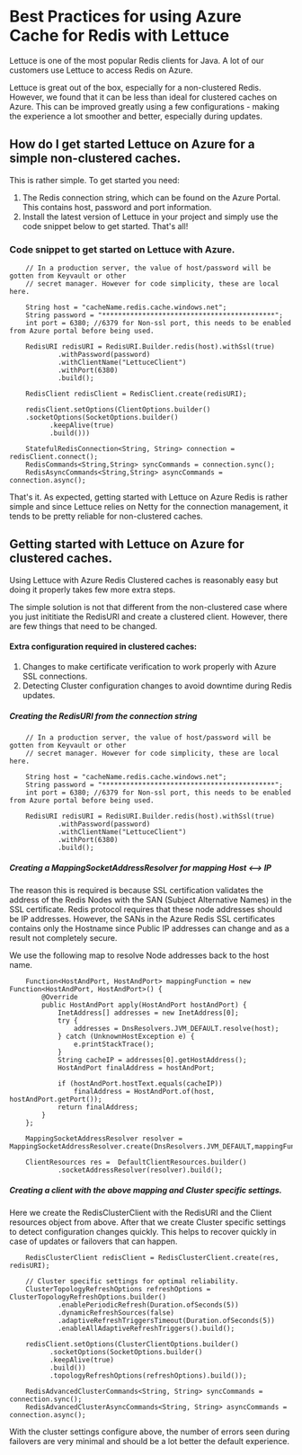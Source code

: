 # Best Practices for using Azure Cache for Redis with Lettuce

Lettuce is one of the most popular Redis clients for Java. A lot of our customers use Lettuce to access Redis on Azure.

Lettuce is great out of the box, especially for a non-clustered Redis. However, we found that it can be less than ideal for clustered caches on Azure. This can be improved greatly using a few configurations - making the experience a lot smoother and better, especially during updates.


## How do I get started Lettuce on Azure for a simple non-clustered caches.

This is rather simple. To get started you need:

1. The Redis connection string, which can be found on the Azure Portal. This contains host, password and port information. 
2. Install the latest version of Lettuce in your project and simply use the code snippet below to get started. That's all!


### Code snippet to get started on Lettuce with Azure.

        // In a production server, the value of host/password will be gotten from Keyvault or other 
        // secret manager. However for code simplicity, these are local here. 
        
        String host = "cacheName.redis.cache.windows.net";
        String password = "*******************************************";
        int port = 6380; //6379 for Non-ssl port, this needs to be enabled from Azure portal before being used.

        RedisURI redisURI = RedisURI.Builder.redis(host).withSsl(true)
                .withPassword(password)
                .withClientName("LettuceClient")
                .withPort(6380)
                .build();

        RedisClient redisClient = RedisClient.create(redisURI);
        
        redisClient.setOptions(ClientOptions.builder()
        .socketOptions(SocketOptions.builder()
              .keepAlive(true)
              .build()))
              
        StatefulRedisConnection<String, String> connection = redisClient.connect();
        RedisCommands<String,String> syncCommands = connection.sync();
        RedisAsyncCommands<String,String> asyncCommands = connection.async();


That's it. As expected, getting started with Lettuce on Azure Redis is rather simple and since Lettuce relies on Netty for the connection management, it tends to be pretty reliable for non-clustered caches. 


## Getting started with Lettuce on Azure for clustered caches. 

Using Lettuce with Azure Redis Clustered caches is reasonably easy but doing it properly takes few more extra steps. 

The simple solution is not that different from the non-clustered case where you just inititiate the RedisURI and create a clustered client. However, there are few things that need to be changed. 

#### Extra configuration required in clustered caches:

1. Changes to make certificate verification to work properly with Azure SSL connections. 
2. Detecting Cluster configuration changes to avoid downtime during Redis updates. 


##### Creating the RedisURI from the connection string

        // In a production server, the value of host/password will be gotten from Keyvault or other 
        // secret manager. However for code simplicity, these are local here. 
        
        String host = "cacheName.redis.cache.windows.net";
        String password = "*******************************************";
        int port = 6380; //6379 for Non-ssl port, this needs to be enabled from Azure portal before being used.        

        RedisURI redisURI = RedisURI.Builder.redis(host).withSsl(true)
                .withPassword(password)
                .withClientName("LettuceClient")
                .withPort(6380)
                .build();


##### Creating a MappingSocketAddressResolver for mapping Host <--> IP
The reason this is required is because SSL certification validates the address of the Redis Nodes with the SAN (Subject Alternative Names) in the SSL certificate. Redis protocol requires that these node addresses should be IP addresses. However, the SANs in the Azure Redis SSL certificates contains only the Hostname since Public IP addresses can change and as a result not completely secure. 

We use the following map to resolve Node addresses back to the host name. 

        Function<HostAndPort, HostAndPort> mappingFunction = new Function<HostAndPort, HostAndPort>() {
            @Override
            public HostAndPort apply(HostAndPort hostAndPort) {
                InetAddress[] addresses = new InetAddress[0];
                try {
                    addresses = DnsResolvers.JVM_DEFAULT.resolve(host);
                } catch (UnknownHostException e) {
                    e.printStackTrace();
                }
                String cacheIP = addresses[0].getHostAddress();
                HostAndPort finalAddress = hostAndPort;

                if (hostAndPort.hostText.equals(cacheIP))
                    finalAddress = HostAndPort.of(host, hostAndPort.getPort());
                return finalAddress;
            }
        };

        MappingSocketAddressResolver resolver = MappingSocketAddressResolver.create(DnsResolvers.JVM_DEFAULT,mappingFunction);

        ClientResources res =  DefaultClientResources.builder()
                .socketAddressResolver(resolver).build();


##### Creating a client with the above mapping and Cluster specific settings. 
Here we create the RedisClusterClient with the RedisURI and the Client resources object from above. 
After that we create Cluster specific settings to detect configuration changes quickly. This helps to recover quickly in case of updates or failovers that can happen. 


        RedisClusterClient redisClient = RedisClusterClient.create(res, redisURI);    

        // Cluster specific settings for optimal reliability. 
        ClusterTopologyRefreshOptions refreshOptions = ClusterTopologyRefreshOptions.builder()
                .enablePeriodicRefresh(Duration.ofSeconds(5))
                .dynamicRefreshSources(false)
                .adaptiveRefreshTriggersTimeout(Duration.ofSeconds(5))
                .enableAllAdaptiveRefreshTriggers().build();

        redisClient.setOptions(ClusterClientOptions.builder()
              .socketOptions(SocketOptions.builder()              
              .keepAlive(true)
              .build())
              .topologyRefreshOptions(refreshOptions).build());

        RedisAdvancedClusterCommands<String, String> syncCommands = connection.sync();
        RedisAdvancedClusterAsyncCommands<String, String> asyncCommands = connection.async();


With the cluster settings configure above, the number of errors seen during failovers are very minimal and should be a lot better the default experience. 





